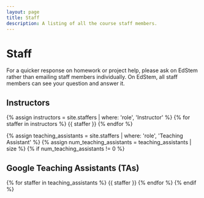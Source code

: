```yaml
---
layout: page
title: Staff
description: A listing of all the course staff members.
---
```


# Staff

For a quicker response on homework or project help, please ask on EdStem rather than emailing staff members individually. On EdStem, all staff members can see your question and answer it.

## Instructors

{% assign instructors = site.staffers | where: 'role', 'Instructor' %}
{% for staffer in instructors %}
{{ staffer }}
{% endfor %}

{% assign teaching_assistants = site.staffers | where: 'role', 'Teaching Assistant' %}
{% assign num_teaching_assistants = teaching_assistants | size %}
{% if num_teaching_assistants != 0 %}
## Google Teaching Assistants (TAs)

{% for staffer in teaching_assistants %}
{{ staffer }}
{% endfor %}
{% endif %}
